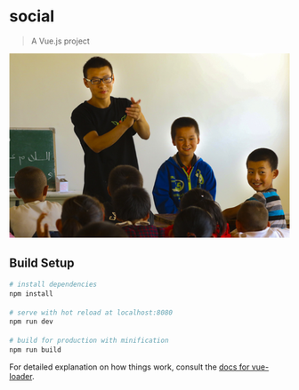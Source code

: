 # social

> A Vue.js project

![111](https://github.com/sameen7/social/blob/master/src/assets/1.png)

## Build Setup

``` bash
# install dependencies
npm install

# serve with hot reload at localhost:8080
npm run dev

# build for production with minification
npm run build
```

For detailed explanation on how things work, consult the [docs for vue-loader](http://vuejs.github.io/vue-loader).
